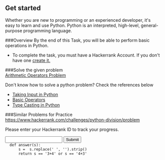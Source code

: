 ## Get started

Whether you are new to programming or an experienced developer, it's easy to learn and use Python. Python is an interpreted, high-level, general-purpose programming language. 

###Overview
By the end of this Task, you will be able to perform basic operations in Python.

* To complete the task, you must have a Hackerrank Account. If you don't have one 
[create it.](https://hackerrank.com/auth/signup)

###Solve the given problem<br/>
[Arithmetic Operators Problem](https://www.hackerrank.com/challenges/python-arithmetic-operators/problem)

Don't know how to solve a python problem? Check the references below   
* [Taking Input in Python](https://www.geeksforgeeks.org/taking-input-in-python)
* [Basic Operators](https://www.geeksforgeeks.org/basic-operators-python/)
* [Type Casting in Python](https://www.geeksforgeeks.org/type-conversion-python/)

###Similar Problems for Practice
<https://www.hackerrank.com/challenges/python-division/problem>

Please enter your Hackerrank ID to track your progress.
<form method='POST'>
  <input name='answer'>
  <input type='submit' value='Submit'>
  <code class='code_checker'>
  def answer(s):
      s =  s.replace(' ', '').strip()
      return s == '3+4' or s == '4+3'
  </code>
</form>
